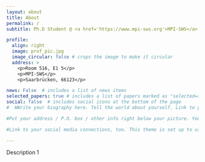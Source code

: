 ```yaml
---
layout: about
title: About
permalink: /
subtitle: Ph.D Student @ <a href='https://www.mpi-sws.org'>MPI-SWS</a>.

profile:
  align: right
  image: prof_pic.jpg
  image_circular: false # crops the image to make it circular
  address: >
    <p>Room 516, E1 5</p>
    <p>MPI-SWS</p>
    <p>Saarbrücken, 66123</p>

news: False  # includes a list of news items
selected_papers: true # includes a list of papers marked as "selected={true}"
social: false  # includes social icons at the bottom of the page
#  WWrite your biography here. Tell the world about yourself. Link to your favorite [subreddit](http://reddit.com). You can put a picture in, too. The code is already in, just name your picture `prof_pic.jpg` and put it in the `img/` folder.

#Put your address / P.O. box / other info right below your picture. You can also disable any these elements by editing `profile` property of the YAML header of your `_pages/about.md`. Edit `_bibliography/papers.bib` and Jekyll will render your [publications page](/al-folio/publications/) automatically.

#Link to your social media connections, too. This theme is set up to use [Font Awesome icons](http://fortawesome.github.io/Font-Awesome/) and [Academicons](https://jpswalsh.github.io/academicons/), like the ones below. Add your Facebook, Twitter, LinkedIn, Google Scholar, or just disable all of them.

---
```


Description 1
